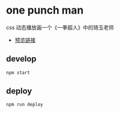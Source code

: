 # one punch man
css 动态播放画一个《一拳超人》中的琦玉老师  
- [预览链接](https://dogezhou.github.io/onePunchMan/)

## develop
```bash
npm start
```

## deploy
```bash
npm run deploy
```